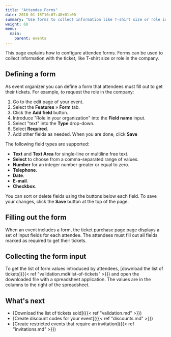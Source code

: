 ```yaml
---
title: "Attendee Forms"
date: 2018-01-15T10:07:48+01:00
summary: "Use forms to collect information like T-shirt size or role in the company."
weight: 60
menu:
  main:
    parent: events
---
```


This page explains how to configure attendee forms. Forms can be used to collect information with the ticket, like T-shirt size or role in the company. 

## Defining a form

As event organizer you can define a form that attendees must fill out to get their tickets. For example, to request the role in the company:

1. Go to the edit page of your event.
2. Select the **Features** &raquo; **Form** tab.
3. Click the **Add field** button.
4. Introduce "Role in your organization" into the **Field name** input.
5. Select "text" into the **Type** drop-down.
6. Select **Required**.
7. Add other fields as needed. When you are done, click **Save**

The following field types are supported: 

* **Text** and **Text Area** for single-line or multiline free text.
* **Select** to choose from a comma-separated range of values.
* **Number** for an integer number greater or equal to zero.
* **Telephone**.
* **Date**.
* **E-mail**. 
* **Checkbox**. 

You can sort or delete fields using the buttons below each field. To save your changes, click the **Save** button at the top of the page.

## Filling out the form

When an event includes a form, the ticket purchase page page displays a set of input fields for each attendee. The attendees must fill out all fields marked as required to get their tickets. 

## Collecting the form input

To get the list of form values introduced by attendees, [download the list of tickets]({{< ref "validation.md#list-of-tickets" >}}) and open the downloaded file with a spreadsheet application. The values are in the columns to the right of the spreadsheet.

## What's next
 
* [Download the list of tickets sold]({{< ref "validation.md" >}})
* [Create discount codes for your event]({{< ref "discounts.md" >}})
* [Create restricted events that require an invitation]({{< ref "invitations.md" >}})

